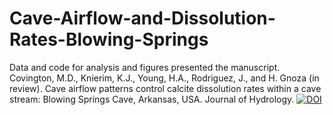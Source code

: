 # Cave-Airflow-and-Dissolution-Rates-Blowing-Springs
Data and code for analysis and figures presented the manuscript. Covington, M.D., Knierim, K.J., Young, H.A., Rodriguez, J., and H. Gnoza (in review). Cave airflow patterns control calcite dissolution rates within a cave stream: Blowing Springs Cave, Arkansas, USA. Journal of Hydrology.
[![DOI](https://zenodo.org/badge/251353225.svg)](https://zenodo.org/badge/latestdoi/251353225)
